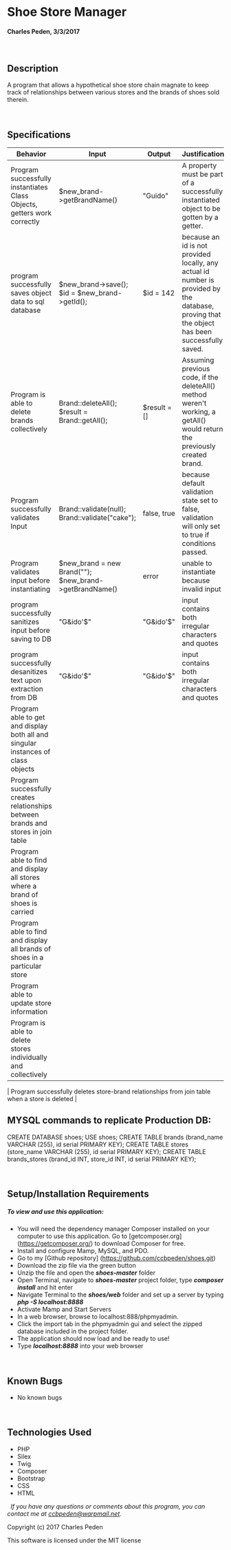 # **Shoe Store Manager**
#### Charles Peden, 3/3/2017

&nbsp;
## Description
A program that allows a hypothetical shoe store chain magnate to keep track of relationships between various stores and the brands of shoes sold therein.

&nbsp;
## Specifications

|Behavior|Input|Output|Justification|
|--------|-----|------|-------|
| Program successfully instantiates Class Objects, getters work correctly | $new_brand->getBrandName() | "Guido" | A property must be part of a successfully instantiated object to be gotten by a getter.
| program successfully saves object data to sql database | $new_brand->save(); $id = $new_brand->getId(); |  $id = 142 | because an id is not provided locally, any actual id number is provided by the database, proving that the object has been successfully saved.
| Program is able to delete brands collectively |Brand::deleteAll(); $result = Brand::getAll(); | $result = [] | Assuming previous code, if the deleteAll() method weren't working, a getAll() would return the previously created brand.
| Program successfully validates Input | Brand::validate(null); Brand::validate("cake"); | false, true | because default validation state set to false, validation will only set to true if conditions passed.
| Program validates input before instantiating | $new_brand = new Brand(""); $new_brand->getBrandName() | error | unable to instantiate because invalid input |
| program successfully sanitizes input before saving to DB | "G&ido'$" | "G&amp;ido\'$" | input contains both irregular characters and quotes |
| program successfully desanitizes text upon extraction from DB |  "G&amp;ido\'$" | "G&ido'$" | input contains both irregular characters and quotes |
| Program able to get and display both all and singular instances of class objects |  |  |
| Program successfully creates relationships between brands and stores in join table |
| Program able to find and display all stores where a brand of shoes is carried |  |  |
| Program able to find and display all brands of shoes in a particular store | |  |
| Program able to update store information
| Program is able to delete stores individually and collectively

| Program successfully deletes store-brand relationships from join table when a store is deleted
|




## MYSQL commands to replicate Production DB:
CREATE DATABASE shoes;
USE shoes;
CREATE TABLE brands (brand_name VARCHAR (255), id serial PRIMARY KEY);
CREATE TABLE stores (store_name VARCHAR (255),  id serial PRIMARY KEY);
CREATE TABLE brands_stores (brand_id INT, store_id INT, id serial PRIMARY KEY);

&nbsp;
## Setup/Installation Requirements
##### _To view and use this application:_
* You will need the dependency manager Composer installed on your computer to use this application. Go to [getcomposer.org] (https://getcomposer.org/) to download Composer for free.
* Install and configure Mamp, MySQL, and PDO.
* Go to my [Github repository] (https://github.com/ccbpeden/shoes.git)
* Download the zip file via the green button
* Unzip the file and open the **_shoes-master_** folder
* Open Terminal, navigate to **_shoes-master_** project folder, type **_composer install_** and hit enter
* Navigate Terminal to the **_shoes/web_** folder and set up a server by typing **_php -S localhost:8888_**
* Activate Mamp and Start Servers
* In a web browser, browse to localhost:888/phpmyadmin.
* Click the import tab in the phpmyadmin gui and select the zipped database included in the project folder.
* The application should now load and be ready to use!
* Type **_localhost:8888_** into your web browser

&nbsp;
## Known Bugs
* No known bugs

&nbsp;
## Technologies Used
* PHP
* Silex
* Twig
* Composer
* Bootstrap
* CSS
* HTML

&nbsp;
_If you have any questions or comments about this program, you can contact me at [ccbpeden@warpmail.net](mailto:ccbpeden@warpmail.net)._

Copyright (c) 2017 Charles Peden

This software is licensed under the MIT license
